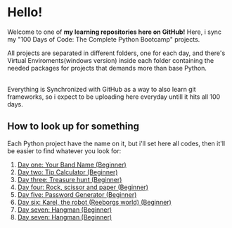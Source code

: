  <h1>Hello!</h1>

Welcome to one of <strong>my learning repositories here on GitHub!</strong> Here, i sync my "100 Days of Code: The Complete Python Bootcamp" projects. <br>

All projects are separated in different folders, one for each day, and there's Virtual Enviroments(windows version) inside each folder containing the needed packages for projects that demands more than base Python.<br>
<br>

Everything is Synchronized with GitHub as a way to also learn git frameworks, so i expect to be uploading here everyday untill it hits all 100 days.

<h2>How to look up for something</h2>

Each Python project have the name on it, but i'll set here all codes, then it'll be easier to find whatever you look for:

<ol>
	<li> <a href="https://github.com/antonio-pilan/Curso---100-Days-of-code/tree/main/Day%201%20-%20Your%20band%20name">Day one: Your Band Name (Beginner) </a></li>
	<li> <a href="https://github.com/antonio-pilan/Curso---100-Days-of-code/tree/main/Day%202%20-%20Tip%20Calulator">Day two: Tip Calculator (Beginner) </a></li>
	<li> <a href="https://github.com/antonio-pilan/Curso---100-Days-of-code/tree/main/Day%203%20-%20Find%20the%20treasure%20game">Day three: Treasure hunt (Beginner) </a></li>
	<li> <a href="https://github.com/antonio-pilan/Curso---100-Days-of-code/tree/main/Day%204%20-%20Rocks%2C%20Scizor%20n%20Papeg%20game">Day four: Rock, scissor and paper (Beginner) </a></li>
	<li> <a href="https://github.com/antonio-pilan/Curso---100-Days-of-code/tree/main/Day%205%20-%20Password%20Generator">Day five: Password Generator (Beginner) </a></li>
	<li> <a href="https://github.com/antonio-pilan/Curso---100-Days-of-code/tree/main/Day%206%20-%20Karel%2C%20the%20Robot">Day six: Karel, the robot (Reeborgs world) (Beginner) </a></li>
	<li> <a href="https://github.com/antonio-pilan/Curso---100-Days-of-code/tree/main/Day%207%20-%20Hangman">Day seven: Hangman (Beginner) </a></li>
	<li> <a href="https://github.com/antonio-pilan/Curso---100-Days-of-code/tree/main/Day%208%20-%20Caesar%20Cipher">Day seven: Hangman (Beginner) </a></li>
</ol>

